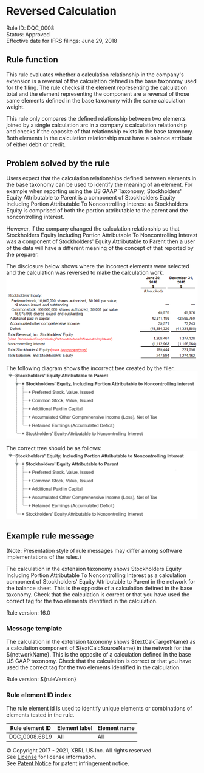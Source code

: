 # Reversed Calculation
Rule ID: DQC_0008   
Status: Approved  
Effective date for IFRS filings: June 29, 2018  

## Rule function

This rule evaluates whether a calculation relationship in the company's extension is a reversal of the calculation defined in the base taxonomy used for the filing. The rule checks if the element representing the calculation total and the element representing the component are a reversal of those same elements defined in the base taxonomy with the same calculation weight.  

This rule only compares the defined relationship between two elements joined by a single calculation arc in a company's calculation relationship and checks if the opposite of that relationship exists in the base taxonomy. Both elements in the calculation relationship must have a balance attribute of either debit or credit.  

## Problem solved by the rule

Users expect that the calculation relationships defined between elements in the base taxonomy can be used to identify the meaning of an element. For example when reporting using the US GAAP Taxonomy, Stockholders' Equity Attributable to Parent is a component of Stockholders Equity Including Portion Attributable To Noncontrolling Interest as Stockholders Equity is comprised of both the portion attributable to the parent and the noncontrolling interest.  
 
However, if the company changed the calculation relationship so that Stockholders Equity Including Portion Attributable To Noncontrolling Interest was a component of Stockholders' Equity Attributable to Parent then a user of the data will have a different meaning of the concept of that reported by the preparer.  

The disclosure below shows where the incorrect elements were selected and the calculation was reversed to make the calculation work. 
![disclosure showing incorrect element selection and reversed calculation](dqc_0008-0.png)

The following diagram shows the incorrect tree created by the filer.  
![incorrect tree for the disclosure](dqc_0008-1.png)

The correct tree should be as follows:
![correct tree for the disclosure](dqc_0008-2.png)

## Example rule message 
(Note: Presentation style of rule messages may differ among software implementations of the rules.)

The calculation in the extension taxonomy shows Stockholders Equity Including Portion Attributable To Noncontrolling Interest  as a calculation component of  Stockholders' Equity Attributable to Parent in the network for the balance sheet. This is the opposite of a calculation defined in the base taxonomy. Check that the calculation is correct or that you have used the correct tag for the two elements identified in the calculation. 
  
Rule version: 16.0

### Message template

The calculation in the extension taxonomy shows ${extCalcTargetName} as a calculation component of  ${extCalcSourceName} in the network for the ${networkName}. This is the opposite of a calculation defined in the base US GAAP taxonomy. Check that the calculation is correct or that you have used the correct tag for the two elements identified in the calculation.  
   
Rule version: ${ruleVersion}  

### Rule element ID index

The rule element id is used to identify unique elements or combinations of elements tested in the rule. 

| Rule element ID | Element label | Element name |
| ----- | ----- | ----- |
| DQC_0008.6819 | All | All |


© Copyright 2017 - 2021, XBRL US Inc. All rights reserved.   
See [License](https://xbrl.us/dqc-license) for license information.  
See [Patent Notice](https://xbrl.us/dqc-patent) for patent infringement notice.  
